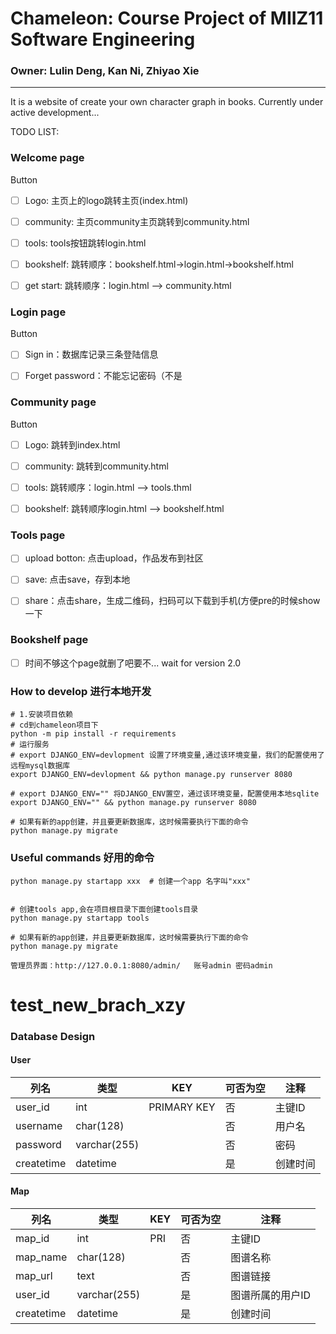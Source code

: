 #  Chameleon: Course Project of MIIZ11 Software Engineering 

### Owner: Lulin Deng, Kan Ni, Zhiyao Xie 

***
It is a website of create your own character graph in books. Currently under active development...

TODO LIST:

### Welcome page 

Button

- [ ] Logo: 主页上的logo跳转主页(index.html)

- [ ] community: 主页community主页跳转到community.html

- [ ] tools: tools按钮跳转login.html

- [ ] bookshelf: 跳转顺序：bookshelf.html->login.html->bookshelf.html

- [ ] get start: 跳转顺序：login.html —> community.html 


### Login page

Button

- [ ] Sign in：数据库记录三条登陆信息

- [ ] Forget password：不能忘记密码（不是


### Community page

Button

- [ ] Logo: 跳转到index.html

- [ ] community: 跳转到community.html

- [ ] tools: 跳转顺序：login.html —> tools.thml

- [ ] bookshelf: 跳转顺序login.html —> bookshelf.html 


### Tools page

- [ ] upload botton: 点击upload，作品发布到社区

- [ ] save: 点击save，存到本地

- [ ] share：点击share，生成二维码，扫码可以下载到手机(方便pre的时候show一下

### Bookshelf page

- [ ] 时间不够这个page就删了吧要不... wait for version 2.0

### How to develop 进行本地开发
```shell
# 1.安装项目依赖
# cd到chameleon项目下
python -m pip install -r requirements
# 运行服务
# export DJANGO_ENV=devlopment 设置了环境变量,通过该环境变量，我们的配置使用了远程mysql数据库
export DJANGO_ENV=devlopment && python manage.py runserver 8080

# export DJANGO_ENV="" 将DJANGO_ENV置空，通过该环境变量，配置使用本地sqlite
export DJANGO_ENV="" && python manage.py runserver 8080

# 如果有新的app创建，并且要更新数据库，这时候需要执行下面的命令
python manage.py migrate

```

### Useful commands 好用的命令
```shell
python manage.py startapp xxx  # 创建一个app 名字叫"xxx"


# 创建tools app,会在项目根目录下面创建tools目录
python manage.py startapp tools

# 如果有新的app创建，并且要更新数据库，这时候需要执行下面的命令
python manage.py migrate

管理员界面：http://127.0.0.1:8080/admin/   账号admin 密码admin
```

# test_new_brach_xzy

### Database Design

#### User

| 列名       | 类型         | KEY  | 可否为空 | 注释     |
| ---------- | ------------ | ---- | -------- | -------- |
| user_id      | int   | PRIMARY KEY  | 否       | 主键ID   |
| username       | char(128)    |      | 否       | 用户名     |
| password      | varchar(255) |      | 否      | 密码     |
| createtime | datetime     |      | 是       | 创建时间 |


#### Map

| 列名       | 类型         | KEY  | 可否为空 | 注释     |
| ---------- | ------------ | ---- | -------- | -------- |
| map_id      |int   | PRI  | 否       | 主键ID   |
| map_name       | char(128)    |      | 否       | 图谱名称     |
| map_url       | text    |      | 否       | 图谱链接     |
| user_id      | varchar(255) |      | 是       | 图谱所属的用户ID     |
| createtime | datetime     |      | 是       | 创建时间 |